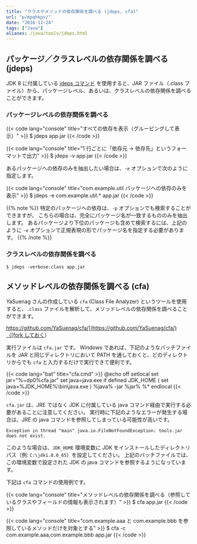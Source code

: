 ```yaml
---
title: "クラスやメソッドの依存関係を調べる (jdeps, cfa)"
url: "p/mpqhkpv/"
date: "2016-11-24"
tags: ["Java"]
aliases: /java/tools/jdeps.html
---
```


パッケージ／クラスレベルの依存関係を調べる (jdeps)
----

JDK 8 に付属している [jdeps コマンド](https://docs.oracle.com/javase/jp/8/docs/technotes/tools/unix/jdeps.html) を使用すると、JAR ファイル（.class ファイル）から、パッケージレベル、あるいは、クラスレベルの依存関係を調べることができます。

### パッケージレベルの依存関係を調べる

{{< code lang="console" title="すべての依存を表示（グルーピングして表示）" >}}
$ jdeps app.jar
{{< /code >}}


{{< code lang="console" title="1 行ごとに「依存元 -> 依存先」というフォーマットで出力" >}}
$ jdeps -v app.jar
{{< /code >}}

あるパッケージへの依存のみを抽出したい場合は、`-e` オプションで次のように指定します。

{{< code lang="console" title="com.example.util パッケージへの依存のみを表示" >}}
$ jdeps -e com.example.util.* app.jar
{{< /code >}}

{{% note %}}
特定のパッケージへの依存は、`-p`  オプションでも検索することができますが、
こちらの場合は、完全にパッケージ名が一致するもののみを抽出します。
あるパッケージより下位のパッケージも含めて検索するには、上記のように `-e` オプションで正規表現の形でパッケージ名を指定する必要があります。
{{% /note %}}

### クラスレベルの依存関係を調べる

```console
$ jdeps -verbose:class app.jar
```


メソッドレベルの依存関係を調べる (cfa)
----

YaSuenag さんの作成している `cfa` (Class File Analyzer) というツールを使用すると、`.class` ファイルを解析して、メソッドレベルの依存関係を調べることができます。

[https://github.com/YaSuenag/cfa/](https://github.com/YaSuenag/cfa/)（[fork しておく](https://github.com/maku77/cfa/)）

実行ファイルは `cfa.jar` です。
Windows であれば、下記のようなバッチファイルを JAR と同じディレクトリにおいて PATH を通しておくと、どのディレクトリからでも `cfa` と入力するだけで実行できて便利です。


{{< code lang="bat" title="cfa.cmd" >}}
@echo off
setlocal
set jar="%~dp0%cfa.jar"
set java=java.exe
if defined JDK_HOME (
    set java=%JDK_HOME%\bin\java.exe
)
%java% -jar %jar% %*
endlocal
{{< /code >}}

`cfa.jar` は、JRE ではなく JDK に付属している java コマンド経由で実行する必要があることに注意してください。
実行時に下記のようなエラーが発生する場合は、JRE の java コマンドを参照してしまっている可能性が高いです。

```
Exception in thread "main" java.io.FileNotFoundException: tools.jar does not exist.
```

このような場合は、`JDK_HOME` 環境変数に JDK をインストールしたディレクトリパス（例: `C:\jdk1.8.0_65`）を設定してください。
上記のバッチファイルでは、この環境変数で設定された JDK の java コマンドを参照するようになっています。

下記は `cfa` コマンドの使用例です。


{{< code lang="console" title="メソッドレベルの依存関係を調べる（参照しているクラスやフィールドの情報も表示されます）" >}}
$ cfa app.jar
{{< /code >}}

{{< code lang="console" title="com.example.aaa と com.example.bbb を参照しているメソッドだけを対象とする" >}}
$ cfa -c com.example.aaa,com.example.bbb app.jar
{{< /code >}}

